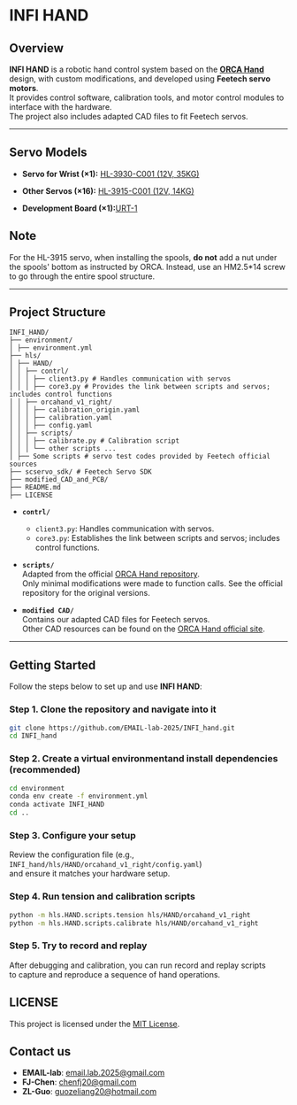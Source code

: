 # INFI HAND

## Overview
**INFI HAND** is a robotic hand control system based on the [**ORCA Hand**](https://www.orcahand.com/dashboard) design, with custom modifications, and developed using **Feetech servo motors**.  
It provides control software, calibration tools, and motor control modules to interface with the hardware.  
The project also includes adapted CAD files to fit Feetech servos.

---
## Servo Models

- **Servo for Wrist  (×1):** [HL-3930-C001 (12V, 35KG)](https://item.taobao.com/item.htm?id=820985064908&pisk=gt9gTQ9Rh7qjFVw_smXs1PX4ENcKfO6X3EeAktQqTw7Ic5FtfsS2mEvv6n7AnEYDoNCq5OpD-3txfKn1Qxj2yeXvXNQv-mY9c-3sGOe4oFtr5hQxfKbV-F8cGc_AuZYv0CnKeYK6ft6qo4H-e8PE-0Lg3G7Z0JSlmDIZACk2at6qyqVL31MlhF5rflE4TM7CmizNbEWU8iSP3i5V7DbFmgN47EWqxDjcDZSNuGSeYg_UuiW4_kyFcge4btyqxH7C4t72u1oHYwsV3Zk4Xc723CJEooWa8MBWfpjGsa-nN-y0qGaRrhobH-9Ht6bzew243pjMmACM3JkVzQTeTCRubJCAdwvRjEM7CO5DNnIDSA2NpQL6a_OIo7byw36N2hMgKT-w9KjpHmFc7F9HYpf3V81MggKPfUuoB6L9T_dykmPllHdlgQCaJWLyv3p1OK0u8ZOOV9SJfA2hUhR9COdnRWbeKnJ1wTSzCWPrzl2fYmpUGS1NAMbJMR-Uy_RvWTmnxPff_MscyDm3Gj1NAMxExD4MG1SC2x5..)

- **Other Servos (×16):** [HL-3915-C001 (12V, 14KG)](https://item.taobao.com/item.htm?id=944646559414&pisk=gFTUTYZszoU1klwsRdQz3C9l39_d5akjEU65ZQAlO9Xn26guzQRcNXH-9h5kFdh-9wOlULJ1Bz1SvYUyQpODAM9WATflIdAQRTgd4LRXHLaSJH1uzdORqLTywz5kZLhdFXn69BQRrxMjzqOp9j1fmoYFtP2M6sw3rcs3YVRI1xMjl4o3sakEhLOmv3xGgsbltg43Sf55My4kEgjgjOCRZJfu-fRGBOflZajhsPfAZzbuxTfgjsCbxkqhENfGB_blELbo_NXOZaXkEaDqtaba7TSns07ymEHK6MXDtOzuuSCFxROQVzaWX6jerCXw1CTNTMWcq4HzSUR2Ze_w08mHgNLfVFYtzPQBghbGGB3U7ZAHAeQBbAENIFRkJi_r5kbD_3vV6e0bL1KBsI6MgSz2Ow8w7ndZyy6hceOA_Geie1-MMLCcYRZpew5keiLSHyBHZILvcZu_xZAwqK5pPba5FedHqg8SCqIzZ8Ciz8YJY8qPx1CNhflarCuRd_8Ldyr82GNO_tGrauERxCCNhfyY2uIs61WjGgf..)

- **Development Board (×1):**[URT-1](https://item.taobao.com/item.htm?id=575365901461&pisk=g4E8Tu9VrFDWj4OyeWbDKahV53B0pZ2z37y6xXckRSFY9Rpur2cnRDFa62thz00KvSG0qb2oVvgQt5aoNzcHvkF4w3xnVWjKORzVLbDuqpHQl7K3r8cukpnzmzxnZ_oLd5mds1jGj8yrTD1GsxMQWFisIUMWtXMjhDDLo8TkC8yrYX9DON4bUpCY_I7IdX6xcvHwPDgWVjMjgvYSOWGSlIMtQDGQOWgjlvkpAUGIAx6xIA8WVvM5c-MnCeM7OD6YhjkIAYNIAtejgvMShUhJFAKLy1gODA51d11_DY3-9Hcvvuqyj4c1ejxpvbHxyL2SMHtQDyBaXVhdcChUcWnsAVpGw8oYU5HgZit86Rr4MxN1vHc347Erqo66kX4ZB7c01Gtxc-2btVzVTh04Mk3LV4vC1fgg25kLVIWjo-GrVAzA63ouBjnuDDJBy04gIku_VgdZiVkLZjV1fnnbER4iVkXH8YUQIu4d4trgXqlJsfHHPtBv8euS3eXjsvR4moujHfXzUe8E5xkxstpv8eu76xhGUY8e827R.&spm=tbpc.boughtlist.suborder_itemtitle.1.433f2e8dT4YlWJ)

## Note

For the HL-3915 servo, when installing the spools, **do not** add a nut under the spools' bottom as instructed by ORCA. Instead, use an HM2.5*14 screw to go through the entire spool structure.

---
## Project Structure
```
INFI_HAND/
├── environment/
│ ├── environment.yml
├── hls/
│ ├── HAND/
│ │ ├── contrl/
│ │ │ ├── client3.py # Handles communication with servos
│ │ │ ├── core3.py # Provides the link between scripts and servos; includes control functions
│ │ ├── orcahand_v1_right/
│ │ │ ├── calibration_origin.yaml
│ │ │ ├── calibration.yaml
│ │ │ ├── config.yaml
│ │ ├── scripts/
│ │ │ ├── calibrate.py # Calibration script
│ │ │ └── other scripts ...
│ ├── Some scripts # servo test codes provided by Feetech official sources
├── scservo_sdk/ # Feetech Servo SDK
├── modified_CAD_and_PCB/ 
├── README.md
├── LICENSE
```

- **`contrl/`**  
  - `client3.py`: Handles communication with servos.  
  - `core3.py`: Establishes the link between scripts and servos; includes control functions.  

- **`scripts/`**  
  Adapted from the official [ORCA Hand repository](https://github.com/orcahand).  
  Only minimal modifications were made to function calls. See the official repository for the original versions.  

- **`modified CAD/`**  
  Contains our adapted CAD files for Feetech servos.  
  Other CAD resources can be found on the [ORCA Hand official site](https://www.orcahand.com/dashboard).

---

## Getting Started

Follow the steps below to set up and use **INFI HAND**:

### Step 1. Clone the repository and navigate into it
```bash
git clone https://github.com/EMAIL-lab-2025/INFI_hand.git
cd INFI_hand
```
### Step 2. Create a virtual environmentand install dependencies (recommended) 
```bash
cd environment
conda env create -f environment.yml
conda activate INFI_HAND
cd ..
```
### Step 3. Configure your setup
Review the configuration file (e.g., `INFI_hand/hls/HAND/orcahand_v1_right/config.yaml`)  
and ensure it matches your hardware setup.
### Step 4. Run tension and calibration scripts
```bash
python -m hls.HAND.scripts.tension hls/HAND/orcahand_v1_right
python -m hls.HAND.scripts.calibrate hls/HAND/orcahand_v1_right
```
### Step 5. Try to record and replay
After debugging and calibration, you can run record and replay scripts  
to capture and reproduce a sequence of hand operations.

## LICENSE
This project is licensed under the [MIT License](https://github.com/EMAIL-lab-2025/INFI_hand/blob/main/LICENSE).

## Contact us
- **EMAIL-lab**: email.lab.2025@gmail.com  
- **FJ-Chen**: chenfj20@gmail.com
- **ZL-Guo**: guozeliang20@hotmail.com
